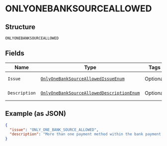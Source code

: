 
# ONLYONEBANKSOURCEALLOWED

## Structure

`ONLYONEBANKSOURCEALLOWED`

## Fields

| Name | Type | Tags | Description | Getter | Setter |
|  --- | --- | --- | --- | --- | --- |
| `Issue` | [`OnlyOneBankSourceAllowedIssueEnum`](../../doc/models/only-one-bank-source-allowed-issue-enum.md) | Optional | - | OnlyOneBankSourceAllowedIssueEnum getIssue() | setIssue(OnlyOneBankSourceAllowedIssueEnum issue) |
| `Description` | [`OnlyOneBankSourceAllowedDescriptionEnum`](../../doc/models/only-one-bank-source-allowed-description-enum.md) | Optional | - | OnlyOneBankSourceAllowedDescriptionEnum getDescription() | setDescription(OnlyOneBankSourceAllowedDescriptionEnum description) |

## Example (as JSON)

```json
{
  "issue": "ONLY_ONE_BANK_SOURCE_ALLOWED",
  "description": "More than one payment method within the bank payment object is not supported."
}
```

